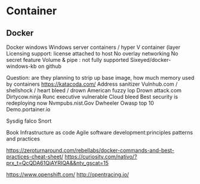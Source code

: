 # Container

## Docker
Docker windows
Windows server containers / hyper V container (layer 
Licensing support: license attached to host
No overlay networking
No secret feature
Volume & pipe : not fully supported
Sixeyed/docker-windows-kb on github

Question: are they planning to strip up base image, how much memory used by containers
https://katacoda.com/
Address sanitizer
Vulnhub.com / shellshock / heart bleed / drown
American fuzzy lop
Drown attack.com
Dirtycow.ninja
Runc executive vulnerable
Cloud bleed
Best security is redeploying now 
Nvmpubs.nist.Gov
Dwheeler
Owasp top 10
Demo.portainer.io

Sysdig falco
Snort

Book
Infrastructure as code
Agile software development:principles patterns and practices

https://zeroturnaround.com/rebellabs/docker-commands-and-best-practices-cheat-sheet/
https://curiosity.com/nativo/?prx_t=QcQDA61QjAYRIQA&&ntv_gscat=15

https://www.openshift.com/
http://opentracing.io/